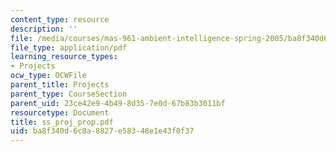 ```yaml
---
content_type: resource
description: ''
file: /media/courses/mas-961-ambient-intelligence-spring-2005/ba8f340d6c8a8827e58348e1e43f0f37_ss_proj_prop.pdf
file_type: application/pdf
learning_resource_types:
- Projects
ocw_type: OCWFile
parent_title: Projects
parent_type: CourseSection
parent_uid: 23ce42e9-4b49-8d35-7e0d-67b83b3011bf
resourcetype: Document
title: ss_proj_prop.pdf
uid: ba8f340d-6c8a-8827-e583-48e1e43f0f37
---
```

